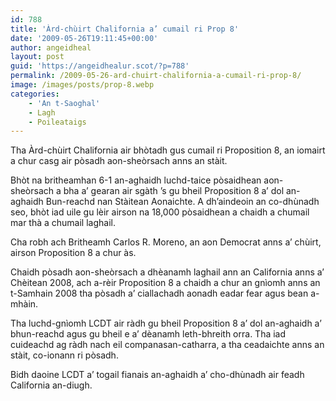 ```yaml
---
id: 788
title: 'Àrd-chùirt Chalifornia a’ cumail ri Prop 8'
date: '2009-05-26T19:11:45+00:00'
author: angeidheal
layout: post
guid: 'https://angeidhealur.scot/?p=788'
permalink: /2009-05-26-ard-chuirt-chalifornia-a-cumail-ri-prop-8/
image: /images/posts/prop-8.webp
categories:
    - 'An t-Saoghal'
    - Lagh
    - Poileataigs
---
```


Tha Àrd-chùirt Chalifornia air bhòtadh gus cumail ri Proposition 8, an iomairt a chur casg air pòsadh aon-sheòrsach anns an stàit.

Bhòt na britheamhan 6-1 an-aghaidh luchd-taice pòsaidhean aon-sheòrsach a bha a’ gearan air sgàth ’s gu bheil Proposition 8 a’ dol an-aghaidh Bun-reachd nan Stàitean Aonaichte. A dh’aindeoin an co-dhùnadh seo, bhòt iad uile gu lèir airson na 18,000 pòsaidhean a chaidh a chumail mar thà a chumail laghail.

Cha robh ach Britheamh Carlos R. Moreno, an aon Democrat anns a’ chùirt, airson Proposition 8 a chur às.

Chaidh pòsadh aon-sheòrsach a dhèanamh laghail ann an California anns a’ Chèitean 2008, ach a-rèir Proposition 8 a chaidh a chur an gnìomh anns an t-Samhain 2008 tha pòsadh a’ ciallachadh aonadh eadar fear agus bean a-mhàin.

Tha luchd-gnìomh LCDT air ràdh gu bheil Proposition 8 a’ dol an-aghaidh a’ bhun-reachd agus gu bheil e a’ dèanamh leth-bhreith orra. Tha iad cuideachd ag ràdh nach eil companasan-catharra, a tha ceadaichte anns an stàit, co-ionann ri pòsadh.

Bidh daoine LCDT a’ togail fianais an-aghaidh a’ cho-dhùnadh air feadh California an-diugh.
